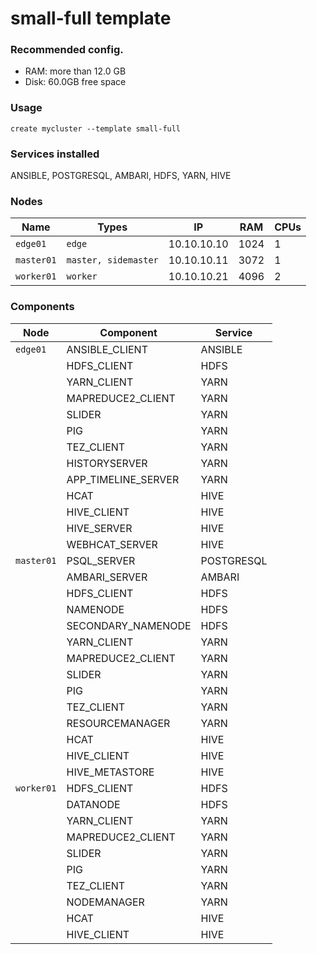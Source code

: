 # small-full template 

### Recommended config.

- RAM: more than 12.0 GB
- Disk: 60.0GB free space

### Usage
```
create mycluster --template small-full
```

### Services installed

ANSIBLE, POSTGRESQL, AMBARI, HDFS, YARN, HIVE

###  Nodes

| Name       | Types                | IP          | RAM  | CPUs |
|------------|----------------------|-------------|------|------|
| `edge01`   | `edge`               | 10.10.10.10 | 1024 | 1    |
| `master01` | `master, sidemaster` | 10.10.10.11 | 3072 | 1    |
| `worker01` | `worker`             | 10.10.10.21 | 4096 | 2    |

###  Components

| Node       | Component           | Service    |
|------------|---------------------|------------|
| `edge01`   | ANSIBLE_CLIENT      | ANSIBLE    |
|            | HDFS_CLIENT         | HDFS       |
|            | YARN_CLIENT         | YARN       |
|            | MAPREDUCE2_CLIENT   | YARN       |
|            | SLIDER              | YARN       |
|            | PIG                 | YARN       |
|            | TEZ_CLIENT          | YARN       |
|            | HISTORYSERVER       | YARN       |
|            | APP_TIMELINE_SERVER | YARN       |
|            | HCAT                | HIVE       |
|            | HIVE_CLIENT         | HIVE       |
|            | HIVE_SERVER         | HIVE       |
|            | WEBHCAT_SERVER      | HIVE       |
| `master01` | PSQL_SERVER         | POSTGRESQL |
|            | AMBARI_SERVER       | AMBARI     |
|            | HDFS_CLIENT         | HDFS       |
|            | NAMENODE            | HDFS       |
|            | SECONDARY_NAMENODE  | HDFS       |
|            | YARN_CLIENT         | YARN       |
|            | MAPREDUCE2_CLIENT   | YARN       |
|            | SLIDER              | YARN       |
|            | PIG                 | YARN       |
|            | TEZ_CLIENT          | YARN       |
|            | RESOURCEMANAGER     | YARN       |
|            | HCAT                | HIVE       |
|            | HIVE_CLIENT         | HIVE       |
|            | HIVE_METASTORE      | HIVE       |
| `worker01` | HDFS_CLIENT         | HDFS       |
|            | DATANODE            | HDFS       |
|            | YARN_CLIENT         | YARN       |
|            | MAPREDUCE2_CLIENT   | YARN       |
|            | SLIDER              | YARN       |
|            | PIG                 | YARN       |
|            | TEZ_CLIENT          | YARN       |
|            | NODEMANAGER         | YARN       |
|            | HCAT                | HIVE       |
|            | HIVE_CLIENT         | HIVE       |